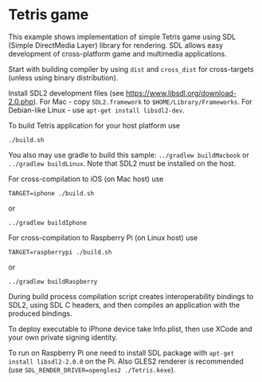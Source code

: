 # Tetris game

This example shows implementation of simple Tetris game using SDL
(Simple DirectMedia Layer) library for rendering. SDL allows easy development
of cross-platform game and multimedia applications.

Start with building compiler by using `dist` and `cross_dist` for cross-targets (unless
using binary distribution).

Install SDL2 development files (see https://www.libsdl.org/download-2.0.php). For Mac -
copy `SDL2.framework` to `$HOME/Library/Frameworks`. For Debian-like Linux -
use `apt-get install libsdl2-dev`.

To build Tetris application for your host platform use 
    
    ./build.sh
 
You also may use gradle to build this sample: `../gradlew buildMacbook` or `../gradlew buildLinux`.
Note that SDL2 must be installed on the host.

For cross-compilation to iOS (on Mac host) use

	TARGET=iphone ./build.sh
or
    
    ../gradlew buildIphone
    
For cross-compilation to Raspberry Pi (on Linux host) use

	TARGET=raspberrypi ./build.sh
or

    ../gradlew buildRaspberry

During build process compilation script creates interoperability bindings to SDL2, using SDL C headers,
and then compiles an application with the produced bindings.

To deploy executable to iPhone device take Info.plist, then use XCode and your own private signing identity.

To run on Raspberry Pi one need to install SDL package with `apt-get install libsdl2-2.0.0` on the Pi. 
Also GLES2 renderer is recommended (use `SDL_RENDER_DRIVER=opengles2 ./Tetris.kexe`).

